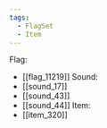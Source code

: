 ```yaml
---
tags:
  - FlagSet
  - Item
---
```

Flag:
- [[flag_11219]]
Sound:
- [[sound_17]]
- [[sound_43]]
- [[sound_44]]
Item:
- [[item_320]]
